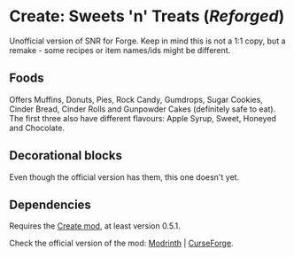 # Create: Sweets 'n' Treats (*Reforged*)
Unofficial version of SNR for Forge. Keep in mind this is not a 1:1 copy, but a remake - some recipes or item names/ids might be different.
## Foods
Offers Muffins, Donuts, Pies, Rock Candy, Gumdrops, Sugar Cookies, Cinder Bread, Cinder Rolls and Gunpowder Cakes (definitely safe to eat). The first three also have different flavours: Apple Syrup, Sweet, Honeyed and Chocolate.
## Decorational blocks
Even though the official version has them, this one doesn't yet.
## Dependencies
Requires the [Create mod](https://modrinth.com/mod/create/), at least version 0.5.1.

Check the official version of the mod: [Modrinth](https://modrinth.com/mod/create-sweets-and-treats/) | [CurseForge](https://www.curseforge.com/minecraft/mc-mods/create-sweets-and-treats).

